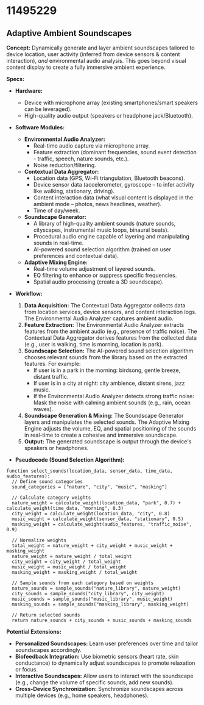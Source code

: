 # 11495229

## Adaptive Ambient Soundscapes

**Concept:** Dynamically generate and layer ambient soundscapes tailored to device location, user activity (inferred from device sensors & content interaction), *and* environmental audio analysis. This goes beyond visual content display to create a fully immersive ambient experience.

**Specs:**

*   **Hardware:**
    *   Device with microphone array (existing smartphones/smart speakers can be leveraged).
    *   High-quality audio output (speakers or headphone jack/Bluetooth).
*   **Software Modules:**
    *   **Environmental Audio Analyzer:**
        *   Real-time audio capture via microphone array.
        *   Feature extraction (dominant frequencies, sound event detection - traffic, speech, nature sounds, etc.).
        *   Noise reduction/filtering.
    *   **Contextual Data Aggregator:**
        *   Location data (GPS, Wi-Fi triangulation, Bluetooth beacons).
        *   Device sensor data (accelerometer, gyroscope – to infer activity like walking, stationary, driving).
        *   Content interaction data (what visual content is displayed in the ambient mode – photos, news headlines, weather).
        *   Time of day/week.
    *   **Soundscape Generator:**
        *   A library of high-quality ambient sounds (nature sounds, cityscapes, instrumental music loops, binaural beats).
        *   Procedural audio engine capable of layering and manipulating sounds in real-time.
        *   AI-powered sound selection algorithm (trained on user preferences and contextual data).
    *   **Adaptive Mixing Engine:**
        *   Real-time volume adjustment of layered sounds.
        *   EQ filtering to enhance or suppress specific frequencies.
        *   Spatial audio processing (create a 3D soundscape).
*   **Workflow:**

    1.  **Data Acquisition:** The Contextual Data Aggregator collects data from location services, device sensors, and content interaction logs. The Environmental Audio Analyzer captures ambient audio.
    2.  **Feature Extraction:** The Environmental Audio Analyzer extracts features from the ambient audio (e.g., presence of traffic noise). The Contextual Data Aggregator derives features from the collected data (e.g., user is walking, time is morning, location is park).
    3.  **Soundscape Selection:** The AI-powered sound selection algorithm chooses relevant sounds from the library based on the extracted features. For example:
        *   If user is in a park in the morning: birdsong, gentle breeze, distant traffic.
        *   If user is in a city at night: city ambience, distant sirens, jazz music.
        *   If the Environmental Audio Analyzer detects strong traffic noise: Mask the noise with calming ambient sounds (e.g., rain, ocean waves).
    4.  **Soundscape Generation & Mixing:** The Soundscape Generator layers and manipulates the selected sounds. The Adaptive Mixing Engine adjusts the volume, EQ, and spatial positioning of the sounds in real-time to create a cohesive and immersive soundscape.
    5.  **Output:** The generated soundscape is output through the device's speakers or headphones.

*   **Pseudocode (Sound Selection Algorithm):**

```
function select_sounds(location_data, sensor_data, time_data, audio_features):
  // Define sound categories
  sound_categories = ["nature", "city", "music", "masking"]

  // Calculate category weights
  nature_weight = calculate_weight(location_data, "park", 0.7) + calculate_weight(time_data, "morning", 0.3)
  city_weight = calculate_weight(location_data, "city", 0.8)
  music_weight = calculate_weight(sensor_data, "stationary", 0.5)
  masking_weight = calculate_weight(audio_features, "traffic_noise", 0.9)

  // Normalize weights
  total_weight = nature_weight + city_weight + music_weight + masking_weight
  nature_weight = nature_weight / total_weight
  city_weight = city_weight / total_weight
  music_weight = music_weight / total_weight
  masking_weight = masking_weight / total_weight

  // Sample sounds from each category based on weights
  nature_sounds = sample_sounds("nature_library", nature_weight)
  city_sounds = sample_sounds("city_library", city_weight)
  music_sounds = sample_sounds("music_library", music_weight)
  masking_sounds = sample_sounds("masking_library", masking_weight)

  // Return selected sounds
  return nature_sounds + city_sounds + music_sounds + masking_sounds
```

**Potential Extensions:**

*   **Personalized Soundscapes:** Learn user preferences over time and tailor soundscapes accordingly.
*   **Biofeedback Integration:** Use biometric sensors (heart rate, skin conductance) to dynamically adjust soundscapes to promote relaxation or focus.
*   **Interactive Soundscapes:** Allow users to interact with the soundscape (e.g., change the volume of specific sounds, add new sounds).
*   **Cross-Device Synchronization:** Synchronize soundscapes across multiple devices (e.g., home speakers, headphones).